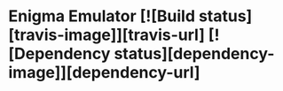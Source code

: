 # Enigma Emulator [![Build status][travis-image]][travis-url] [![Dependency status][dependency-image]][dependency-url]